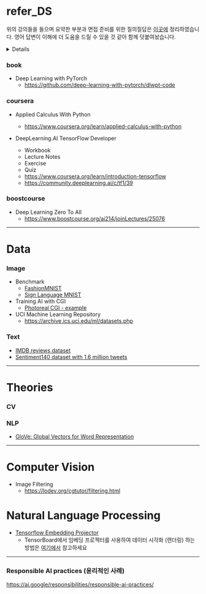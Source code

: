 # refer_DS

위의 강의들을 들으며 요약한 부분과 면접 준비를 위한 질의질답은 [이곳에](https://github.com/milhaud1201/refer_DS/blob/main/SUMMARY.md) 정리하였습니다. 영어 답변이 이해에 더 도움을 드릴 수 있을 것 같아 함께 덧붙여놨습니다.
<details>
<summary>Details</summary>

 #### Vectorization의 잠재점 이점은?
 #### Feature scaling의 유용한 단계 (데이터 정규화, 표준화)
 #### Gradient Descent With Multiple Variables란?
 #### 수렴을 위한 Gradient descent 확인 
 #### Learning rate $\alpha$ 란?
 #### Feature engineering이란?
 #### 다항식 회귀 Polynomial regression란?
 #### Overfitting이란?
 #### Dropout이란?
 #### Transfer Learning이란?
 #### Sparse categorical crossentropy 와 categorical corssentropy 비교

</details>

### book

* Deep Learning with PyTorch  
  * https://github.com/deep-learning-with-pytorch/dlwpt-code

### coursera

* Applied Calculus With Python  
  * https://www.coursera.org/learn/applied-calculus-with-python

* DeepLearning.AI TensorFlow Developer
  * Workbook
  * Lecture Notes
  * Exercise
  * Quiz  
  * https://www.coursera.org/learn/introduction-tensorflow
  * https://community.deeplearning.ai/c/tf1/39

### boostcourse

* Deep Learning Zero To All  
  * https://www.boostcourse.org/ai214/joinLectures/25076

---

# Data

### Image

* Benchmark
  * [FashionMNIST](https://github.com/zalandoresearch/fashion-mnist)
  * [Sign Language MNIST](https://www.kaggle.com/datasets/datamunge/sign-language-mnist)
* Training AI with CGI
  * [Photoreal CGI - example](https://laurencemoroney.com/datasets.html)
* UCI Machine Learning Repository
  * https://archive.ics.uci.edu/ml/datasets.php

### Text

* [IMDB reviews dataset](http://ai.stanford.edu/~amaas/data/sentiment/)
* [Sentiment140 dataset with 1.6 million tweets](https://www.kaggle.com/datasets/kazanova/sentiment140/code)

---

# Theories

### CV

### NLP
* [GloVe: Global Vectors for Word Representation](https://nlp.stanford.edu/projects/glove/)

---

# Computer Vision

* Image Filtering  
  * https://lodev.org/cgtutor/filtering.html

# Natural Language Processing

* [Tensorflow Embedding Projector](https://projector.tensorflow.org/)
  * TensorBoard에서 임베딩 프로젝터를 사용하여 데이터 시각화 (렌더링) 하는 방법은 [여기에서](tensorflow.org/tensorboard/tensorboard_projector_plugin?hl=ko) 참고하세요

---

### Responsible AI practices (윤리적인 사례)
https://ai.google/responsibilities/responsible-ai-practices/
